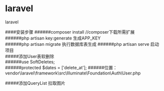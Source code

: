 # laravel
laravel

####安装步骤
######composer install //composer下载所需扩展    
######php artisan key:generate  生成APP_KEY   
######php artisan migrate 执行数据库表生成
######php artisan serve 启动项目   
#####添加User表软删除       
######use SoftDeletes;   
######protected $dates = ['delete_at'];
######位置：vendor\laravel\framework\src\Illuminate\Foundation\Auth\User.php
  
#####添加QueryList 拉取图片

